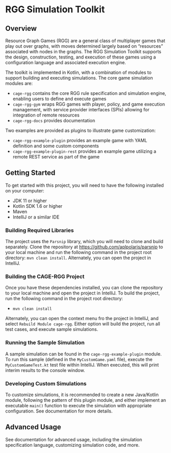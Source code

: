 # RGG Simulation Toolkit

## Overview

Resource Graph Games (RGG) are a general class of multiplayer games that play out over graphs, with moves determined largely based on “resources” associated with nodes in the graphs. The RGG Simulation Toolkit supports the design, construction, testing, and execution of these games using a configuration language and associated execution engine.

The toolkit is implemented in Kotlin, with a combination of modules to support building and executing simulations. The core game simulation modules are:

* `cage-rgg` contains the core RGG rule specification and simulation engine, enabling users to define and execute
games
* `cage-rgg-gym` wraps RGG games with player, policy, and game execution management, with service provider
interfaces (SPIs) allowing for integration of remote resources
* `cage-rgg-docs` provides documentation

Two examples are provided as plugins to illustrate game customization:

* `cage-rgg-example-plugin` provides an example game with YAML definition and some custom components
* `cage-rgg-example-plugin-rest` provides an example game utilizing a remote REST service as part of the game

## Getting Started

To get started with this project, you will need to have the following installed on your computer:

* JDK 11 or higher
* Kotlin SDK 1.6 or higher
* Maven
* IntelliJ or a similar IDE

### Building Required Libraries

The project uses the `Parsnip` library, which you will need to clone and build separately. Clone the repository at https://github.com/aplpolaris/parsnip to your local machine and run the following command in the project root directory: `mvn clean install`. Alternately, you can open the project in IntelliJ.

### Building the CAGE-RGG Project

Once you have these dependencies installed, you can clone the repository to your local machine and open the project in IntelliJ. To build the project, run the following command in the project root directory:

* `mvn clean install`

Alternately, you can open the context menu fro the project in IntelliJ, and select `Rebuild Module cage-rgg`. Either option will build the project, run all test cases, and execute sample simulations.

### Running the Sample Simulation

A sample simulation can be found in the `cage-rgg-example-plugin` module. To run this sample (defined in the `MyCustomGame.yaml` file), execute the `MyCustomGameTest.kt` test file within IntelliJ. When executed, this will print interim results to the console window.

### Developing Custom Simulations

To customize simulations, it is recommended to create a new Java/Kotlin module, following the pattern of this plugin module, and either implement an executable `main()` function to execute the simulation with appropriate configuration. See documentation for more details.

## Advanced Usage

See documentation for advanced usage, including the simulation specification language, customizing simulation code, and more.
